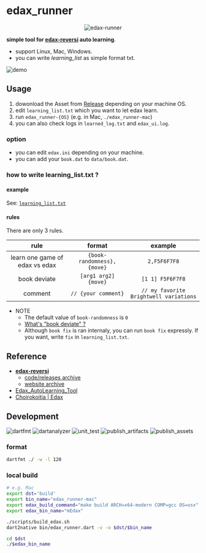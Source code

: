 # edax_runner
<p align="center">
<img src="https://github.com/sensuikan1973/edax_runner/blob/main/resources/logo.png?raw=true" alt="edax-runner" />
</p>

**simple tool for [edax-reversi](https://github.com/abulmo/edax-reversi) auto learning**.

- support Linux, Mac, Windows.
- you can write _learning_list_ as simple format txt.

![demo](https://github.com/sensuikan1973/edax_runner/blob/main/resources/use_image.gif)

## Usage
1. dowonload the Asset from [Release](https://github.com/sensuikan1973/edax_runner/releases) depending on your machine OS.
2. edit `learning_list.txt` which you want to let edax learn.
3. run `edax_runner-{OS}` (e.g. in Mac, `./edax_runner-mac`)
4. you can also check logs in `learned_log.txt` and `edax_ui.log`.

### option
- you can edit `edax.ini` depending on your machine.
- you can add your `book.dat` to `data/book.dat`.

### how to write learning_list.txt ?
#### example
See: [`learning_list.txt`](https://github.com/sensuikan1973/edax_runner/blob/main/resources/learning_list.txt)

#### rules
There are only 3 rules.

| rule | format | example |
| :---: | :---: | :---: |
| learn one game of edax vs edax | `{book-randomness},{move}` | `2,F5F6F7F8` |
| book deviate | `[arg1 arg2] {move}` | `[1 1] F5F6F7F8` |
| comment | `// {your comment}` | `// my favorite Brightwell variations` |

- NOTE
  - The default value of `book-randomness` is `0`
  - [What's "book deviate" ?](https://github.com/abulmo/edax-reversi/blob/01899aecce8bc780517149c80f178fb478a17a0b/src/book.c#L934-L949)
  - Although `book fix` is ran internaly, you can run `book fix` expressly.
    If you want, write `fix` in `learning_list.txt`.

## Reference
- **[edax-reversi](https://github.com/abulmo/edax-reversi)**
  - [code/releases archive](https://code.google.com/archive/p/edax-reversi/downloads)
  - [website archive](https://archive.is/KshiN)
- [Edax_AutoLearning_Tool](https://github.com/sensuikan1973/Edax_AutoLearning_Tool)
- [Choirokoitia | Edax](https://choi.lavox.net/edax/start)

## Development
![dartfmt](https://github.com/sensuikan1973/edax_runner/workflows/dartfmt/badge.svg?event=push)
![dartanalyzer](https://github.com/sensuikan1973/edax_runner/workflows/dartanalyzer/badge.svg?event=push)
![unit_test](https://github.com/sensuikan1973/edax_runner/workflows/unit_test/badge.svg?event=push)
![publish_artifacts](https://github.com/sensuikan1973/edax_runner/workflows/publish_artifacts/badge.svg?event=push)
![publish_assets](https://github.com/sensuikan1973/edax_runner/workflows/publish_assets/badge.svg)

### format
```sh
dartfmt ./ -w -l 120
```

### local build
```sh
# e.g. Mac
export dst='build'
export bin_name="edax_runner-mac"
export edax_build_command="make build ARCH=x64-modern COMP=gcc OS=osx"
export edax_bin_name="mEdax"

./scripts/build_edax.sh
dart2native bin/edax_runner.dart -v -o $dst/$bin_name

cd $dst
./$edax_bin_name
```
